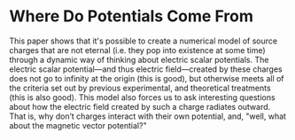 # Where Do Potentials Come From
This paper shows that it's possible to create a numerical model of source charges that are not eternal (i.e. they pop into existence at some time) through a dynamic way of thinking about electric scalar potentials. The electric scalar potential—and thus electric field—created by these charges does not go to infinity at the origin (this is good), but otherwise meets all of the criteria set out by previous experimental, and theoretical treatments (this is also good). This model also forces us to ask interesting questions about how the electric field created by such a charge radiates outward. That is, why don’t charges interact with their own potential, and, "well, what about the magnetic vector potential?"
